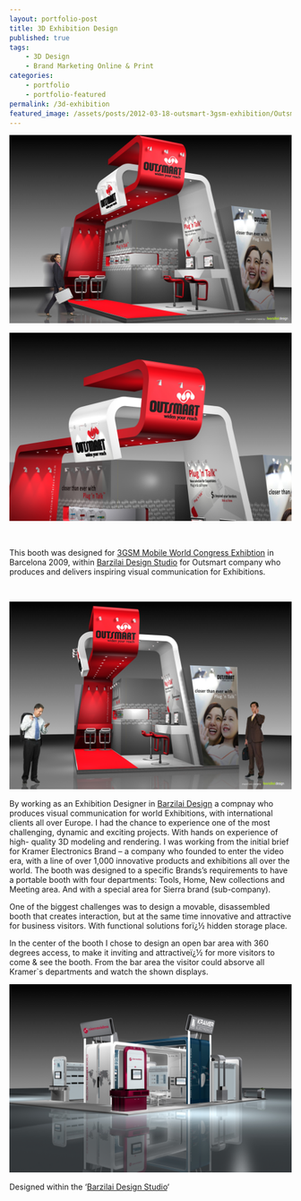 ```yaml
---
layout: portfolio-post
title: 3D Exhibition Design
published: true
tags:
    - 3D Design
    - Brand Marketing Online & Print
categories:
    - portfolio
    - portfolio-featured
permalink: /3d-exhibition
featured_image: /assets/posts/2012-03-18-outsmart-3gsm-exhibition/Outsmart@3GSM_005.jpg
---
```



[![](/assets/posts/2012-03-18-outsmart-3gsm-exhibition/Outsmart@3GSM_005.jpg)](#)

[![](/assets/posts/2012-03-18-outsmart-3gsm-exhibition/outsmart_top.jpg)](#)

<br>
    
This booth was designed for [3GSM Mobile World Congress Exhibtion](https://www.mwcbarcelona.com/) in Barcelona 2009, within [Barzilai Design Studio](http://www.barzilaidesign.com/) for Outsmart company who produces and delivers inspiring visual communication for Exhibitions.

<br>

[![](/assets/posts/2012-03-18-outsmart-3gsm-exhibition/Outsmart@3GSM_002.jpg)](#)



By working as an Exhibition Designer in [Barzilai Design](http://www.barzilaidesign.com/) a compnay who produces visual communication for world Exhibitions, with international clients all over Europe. I had the chance to experience one of the most challenging, dynamic and exciting projects. With hands on experience of high- quality 3D modeling and rendering. I was working from the initial brief for Kramer Electronics Brand &#8211; a company who founded to enter the video era, with a line of over 1,000 innovative products and exhibitions all over the world. The booth was designed to a specific Brands&#8217;s requirements to have a portable booth with four departments: Tools, Home, New collections and Meeting area. And with a special area for Sierra brand (sub-company).

One of the biggest challenges was to design a movable, disassembled booth that creates interaction, but at the same time innovative and attractive for business visitors. With functional solutions forï¿½ hidden storage place.
  
In the center of the booth I chose to design an open bar area with 360 degrees access, to make it inviting and attractiveï¿½ for more visitors to come & see the booth. From the bar area the visitor could absorve all Kramer\`s departments and watch the shown displays.


[![](/assets/posts/2012-03-18-outsmart-3gsm-exhibition/011-Kramer_08_00121.jpg)](#)


Designed within the &#8216;[Barzilai Design Studio][1]&#8216;

&nbsp;

 [1]: http://www.barzilaidesign.com/